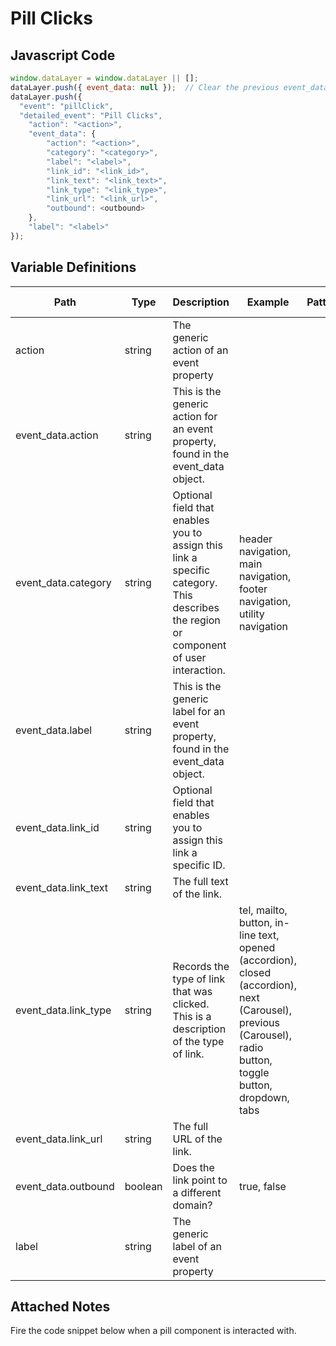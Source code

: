 # Pill Clicks

### 

## Javascript Code
```js
window.dataLayer = window.dataLayer || [];
dataLayer.push({ event_data: null });  // Clear the previous event_data object.
dataLayer.push({
  "event": "pillClick",
  "detailed_event": "Pill Clicks",
    "action": "<action>",
    "event_data": {
        "action": "<action>",
        "category": "<category>",
        "label": "<label>",
        "link_id": "<link_id>",
        "link_text": "<link_text>",
        "link_type": "<link_type>",
        "link_url": "<link_url>",
        "outbound": <outbound>
    },
    "label": "<label>"
});
```

## Variable Definitions

|Path|Type|Description|Example|Pattern|Min Length|Max Length|Minimum|Maximum|Multiple Of|
| --- | --- | --- | --- | --- | --- | --- | --- | --- | --- |
|action|string|The generic action of an event property||||||||
|event_data.action|string|This is the generic action for an event property, found in the event\_data object.||||||||
|event_data.category|string|Optional field that enables you to assign this link a specific category.  This describes the region or component of user interaction.|header navigation, main navigation, footer navigation, utility navigation|||||||
|event_data.label|string|This is the generic label for an event property, found in the event\_data object.||||||||
|event_data.link_id|string|Optional field that enables you to assign this link a specific ID.||||||||
|event_data.link_text|string|The full text of the link.||||||||
|event_data.link_type|string|Records the type of link that was clicked. This is a description of the type of link.|tel, mailto, button, in-line text, opened \(accordion\),  closed \(accordion\), next \(Carousel\), previous \(Carousel\), radio button, toggle button, dropdown, tabs|||||||
|event_data.link_url|string|The full URL of the link.||||||||
|event_data.outbound|boolean|Does the link point to a different domain?|true, false|||||||
|label|string|The generic label of an event property||||||||

## Attached Notes

<p><span data-sheets-value="{&quot;1&quot;:2,&quot;2&quot;:&quot;Fire the code snippet below when a pill component is interacted with.&quot;}" data-sheets-userformat="{&quot;2&quot;:14849,&quot;3&quot;:{&quot;1&quot;:0},&quot;12&quot;:0,&quot;14&quot;:{&quot;1&quot;:2,&quot;2&quot;:0},&quot;15&quot;:&quot;Arial&quot;,&quot;16&quot;:11}">Fire the code snippet below when a pill component is interacted with.</span></p>
<p><span data-sheets-value="{&quot;1&quot;:2,&quot;2&quot;:&quot;Fire the code snippet below when a pill component is interacted with.&quot;}" data-sheets-userformat="{&quot;2&quot;:14849,&quot;3&quot;:{&quot;1&quot;:0},&quot;12&quot;:0,&quot;14&quot;:{&quot;1&quot;:2,&quot;2&quot;:0},&quot;15&quot;:&quot;Arial&quot;,&quot;16&quot;:11}"><img title="Pill Tracking" src="https://github.com/searchdiscovery/client-fti-ga4-dl-spec/blob/main/images/Pill%20Tracking.png?raw=true" alt="" /></span></p>
